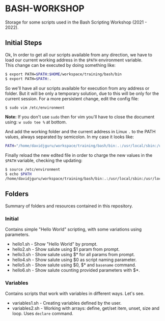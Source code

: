 # BASH-WORKSHOP
Storage for some scripts used in the Bash Scripting Workshop (2021 - 2022).   

## Initial Steps 
Ok, In order to get all our scripts available from any direction, we have to load our current working address in the `$PATH` environment variable.   
This change can be executed by doing something like:   

```bash
$ export PATH=$PATH:$HOME/workspace/training/bash/bin
$ export PATH=$PATH:.
```
So we'll have all our scripts available for execution from any address or folder. But it will be only a temporary solution, due to this will be only for the current session. For a more persistent change, edit the config file:  

```bash
$ sudo vim /etc/environment
```
**Note:** If you don't use `sudo` then for vim you'll have to close the document using: `w sudo tee %` at bottom.  

And add the working folder and the current address in Linux ` . ` to the PATH values, always separated by semicolon. In my case it looks like:  

```bash
PATH="/home/davidjguru/workspace/training/bash/bin:.:/usr/local/sbin:/usr/local/bin:/usr/sbin:/usr/bin:/sbin:/bin:/usr/games:/usr/local/games:/snap/bin"
```

Finally reload the new edited file in order to charge the new values in the `$PATH` variable, checking the updating:  

```bash
$ source /etc/environment
$ echo $PATH
/home/davidjguru/workspace/training/bash/bin:.:/usr/local/sbin:/usr/local/bin:/usr/sbin:/usr/bin:/sbin:/bin:/usr/games:/usr/local/games:/snap/bin
```

## Folders 

Summary of folders and resources contained in this repository.  

### Initial 

Contains simple "Hello World" scripting, with some variations using parameters. 
  * hello1.sh - Show "Hello World" by prompt.
  * hello2.sh - Show salute using $1 param from prompt.
  * hello3.sh - Show salute using $* for all params from prompt.
  * hello4.sh - Show salute using $0 as script naming parameter.
  * hello5.sh - Show salute using $0, $* and `basename` command.
  * hello6.sh - Show salute counting provided parameters with $*.

### Variables

Contains scripts that work with variables in different ways. Let's see.     
  * variables1.sh - Creating variables defined by the user.   
  * variables2.sh - Working with arrays: define, get/set item, unset, size and loop. Uses `declare` command.    
